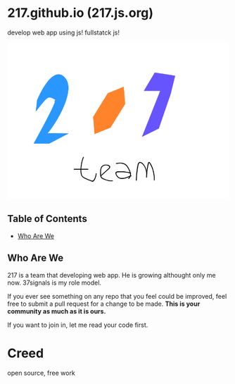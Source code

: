 # 217.github.io (217.js.org)

develop web app using js! fullstatck js!

![217-logo](https://raw.githubusercontent.com/217/217.github.io/master/217.png)

Table of Contents
----
- [Who Are We](https://github.com/217/217.github.io#who-are-we)

Who Are We
----
217 is a team that  developing web app. He is growing althought only me now.
37signals is my role model.

If you ever see something on any repo that you feel could be improved, feel free to submit a pull request for a change to be made. **This is your community as much as it is ours.**

If you want to join in, let me read your code first.

# Creed
open source, free work
